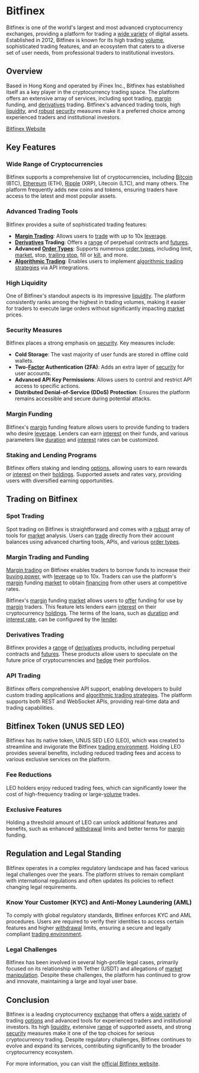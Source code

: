 # Bitfinex

Bitfinex is one of the world's largest and most advanced cryptocurrency exchanges, providing a platform for trading a [wide variety](../w/wide_variety.md) of digital assets. Established in 2012, Bitfinex is known for its high trading [volume](../v/volume.md), sophisticated trading features, and an ecosystem that caters to a diverse set of user needs, from professional traders to institutional investors.

## Overview

Based in Hong Kong and operated by iFinex Inc., Bitfinex has established itself as a key player in the cryptocurrency trading space. The platform offers an extensive array of services, including spot trading, [margin](../m/margin.md) funding, and [derivatives](../d/derivatives.md) trading. Bitfinex's advanced trading tools, high [liquidity](../l/liquidity.md), and [robust](../r/robust.md) [security](../s/security.md) measures make it a preferred choice among experienced traders and institutional investors.

[Bitfinex Website](https://www.bitfinex.com)

## Key Features

### Wide Range of Cryptocurrencies

Bitfinex supports a comprehensive list of cryptocurrencies, including [Bitcoin](../b/bitcoin.md) (BTC), [Ethereum](../e/ethereum_.md) (ETH), [Ripple](../r/ripple.md) (XRP), Litecoin (LTC), and many others. The platform frequently adds new coins and tokens, ensuring traders have access to the latest and most popular assets.

### Advanced Trading Tools

Bitfinex provides a suite of sophisticated trading features:
- **[Margin Trading](../m/margin_trading.md)**: Allows users to [trade](../t/trade.md) with up to 10x [leverage](../l/leverage.md).
- **[Derivatives](../d/derivatives.md) Trading**: Offers a [range](../r/range.md) of perpetual contracts and [futures](../f/futures.md).
- **Advanced [Order Types](../o/order_types_in_trading.md)**: Supports numerous [order types](../o/order_types_in_trading.md), including limit, [market](../m/market.md), stop, [trailing stop](../t/trailing_stop.md), fill or [kill](../k/kill.md), and more.
- **[Algorithmic Trading](../a/accountability.md)**: Enables users to implement [algorithmic trading strategies](../a/algorithmic_trading_strategies.md) via API integrations.

### High Liquidity

One of Bitfinex's standout aspects is its impressive [liquidity](../l/liquidity.md). The platform consistently ranks among the highest in trading volumes, making it easier for traders to execute large orders without significantly impacting [market](../m/market.md) prices.

### Security Measures

Bitfinex places a strong emphasis on [security](../s/security.md). Key measures include:
- **Cold Storage**: The vast majority of user funds are stored in offline cold wallets.
- **Two-[Factor](../f/factor.md) Authentication (2FA)**: Adds an extra layer of [security](../s/security.md) for user accounts.
- **Advanced API Key Permissions**: Allows users to control and restrict API access to specific actions.
- **Distributed Denial-of-Service (DDoS) Protection**: Ensures the platform remains accessible and secure during potential attacks.

### Margin Funding

Bitfinex's [margin](../m/margin.md) funding feature allows users to provide funding to traders who desire [leverage](../l/leverage.md). Lenders can earn [interest](../i/interest.md) on their funds, and various parameters like [duration](../d/duration.md) and [interest](../i/interest.md) rates can be customized.

### Staking and Lending Programs

Bitfinex offers staking and lending [options](../o/options.md), allowing users to earn rewards or [interest](../i/interest.md) on their [holdings](../h/holdings.md). Supported assets and rates vary, providing users with diversified earning opportunities.

## Trading on Bitfinex

### Spot Trading

Spot trading on Bitfinex is straightforward and comes with a [robust](../r/robust.md) array of tools for [market](../m/market.md) analysis. Users can [trade](../t/trade.md) directly from their account balances using advanced charting tools, APIs, and various [order types](../o/order_types_in_trading.md).

### Margin Trading and Funding

[Margin trading](../m/margin_trading.md) on Bitfinex enables traders to borrow funds to increase their [buying power](../b/buying_power.md), with [leverage](../l/leverage.md) up to 10x. Traders can use the platform's [margin](../m/margin.md) funding [market](../m/market.md) to obtain [financing](../f/financing.md) from other users at competitive rates.

Bitfinex's [margin](../m/margin.md) funding [market](../m/market.md) allows users to [offer](../o/offer.md) funding for use by [margin](../m/margin.md) traders. This feature lets lenders earn [interest](../i/interest.md) on their cryptocurrency [holdings](../h/holdings.md). The terms of the loans, such as [duration](../d/duration.md) and [interest rate](../i/interest_rate.md), can be configured by the [lender](../l/lender.md).

### Derivatives Trading

Bitfinex provides a [range](../r/range.md) of [derivatives](../d/derivatives.md) products, including perpetual contracts and [futures](../f/futures.md). These products allow users to speculate on the future price of cryptocurrencies and [hedge](../h/hedge.md) their portfolios.

### API Trading

Bitfinex offers comprehensive API support, enabling developers to build custom trading applications and [algorithmic trading strategies](../a/algorithmic_trading_strategies.md). The platform supports both REST and WebSocket APIs, providing real-time data and trading capabilities.

## Bitfinex Token (UNUS SED LEO)

Bitfinex has its native token, UNUS SED LEO (LEO), which was created to streamline and invigorate the Bitfinex [trading environment](../t/trading_environment.md). Holding LEO provides several benefits, including reduced trading fees and access to various exclusive services on the platform.

### Fee Reductions

LEO holders enjoy reduced trading fees, which can significantly lower the cost of high-frequency trading or large-[volume](../v/volume.md) trades.

### Exclusive Features

Holding a threshold amount of LEO can unlock additional features and benefits, such as enhanced [withdrawal](../w/withdrawal.md) limits and better terms for [margin](../m/margin.md) funding.

## Regulation and Legal Standing

Bitfinex operates in a complex regulatory landscape and has faced various legal challenges over the years. The platform strives to remain compliant with international regulations and often updates its policies to reflect changing legal requirements.

### Know Your Customer (KYC) and Anti-Money Laundering (AML)

To comply with global regulatory standards, Bitfinex enforces KYC and AML procedures. Users are required to verify their identities to access certain features and higher [withdrawal](../w/withdrawal.md) limits, ensuring a secure and legally compliant [trading environment](../t/trading_environment.md).

### Legal Challenges

Bitfinex has been involved in several high-profile legal cases, primarily focused on its relationship with Tether (USDT) and allegations of [market manipulation](../m/market_manipulation.md). Despite these challenges, the platform has continued to grow and innovate, maintaining a large and loyal user base.

## Conclusion

Bitfinex is a leading cryptocurrency [exchange](../e/exchange.md) that offers a [wide variety](../w/wide_variety.md) of trading [options](../o/options.md) and advanced tools for experienced traders and institutional investors. Its high [liquidity](../l/liquidity.md), extensive [range](../r/range.md) of supported assets, and strong [security](../s/security.md) measures make it one of the top choices for serious cryptocurrency trading. Despite regulatory challenges, Bitfinex continues to evolve and expand its services, contributing significantly to the broader cryptocurrency ecosystem.

For more information, you can visit the [official Bitfinex website](https://www.bitfinex.com).